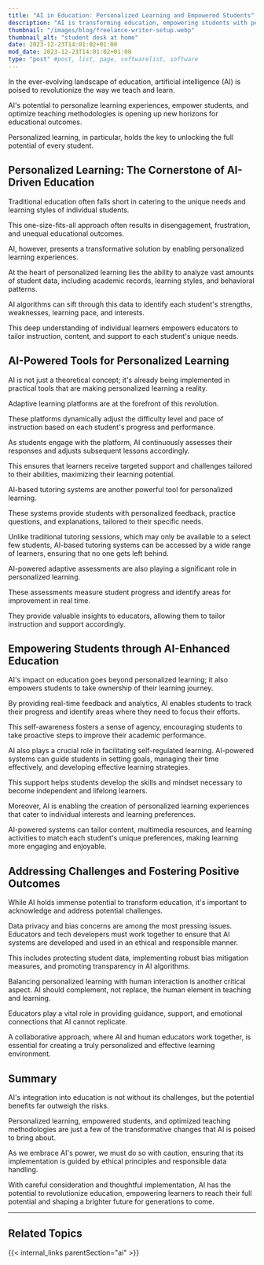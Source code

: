 ```yaml
---
title: "AI in Education: Personalized Learning and Empowered Students"
description: "AI is transforming education, empowering students with personalized learning experiences. See how AI is revolutionizing education and unlocking the full potential of every learner."
thumbnail: "/images/blog/freelance-writer-setup.webp"
thumbnail_alt: "student desk at home"
date: 2023-12-23T14:01:02+01:00
mod_date: 2023-12-23T14:01:02+01:00
type: "post" #post, list, page, softwarelist, software
---
```

In the ever-evolving landscape of education, artificial intelligence (AI) is poised to revolutionize the way we teach and learn. 

AI's potential to personalize learning experiences, empower students, and optimize teaching methodologies is opening up new horizons for educational outcomes. 

Personalized learning, in particular, holds the key to unlocking the full potential of every student.

## Personalized Learning: The Cornerstone of AI-Driven Education

Traditional education often falls short in catering to the unique needs and learning styles of individual students. 

This one-size-fits-all approach often results in disengagement, frustration, and unequal educational outcomes. 

AI, however, presents a transformative solution by enabling personalized learning experiences.

At the heart of personalized learning lies the ability to analyze vast amounts of student data, including academic records, learning styles, and behavioral patterns. 

AI algorithms can sift through this data to identify each student's strengths, weaknesses, learning pace, and interests. 

This deep understanding of individual learners empowers educators to tailor instruction, content, and support to each student's unique needs.

## AI-Powered Tools for Personalized Learning

AI is not just a theoretical concept; it's already being implemented in practical tools that are making personalized learning a reality. 

Adaptive learning platforms are at the forefront of this revolution. 

These platforms dynamically adjust the difficulty level and pace of instruction based on each student's progress and performance. 

As students engage with the platform, AI continuously assesses their responses and adjusts subsequent lessons accordingly. 

This ensures that learners receive targeted support and challenges tailored to their abilities, maximizing their learning potential.

AI-based tutoring systems are another powerful tool for personalized learning. 

These systems provide students with personalized feedback, practice questions, and explanations, tailored to their specific needs. 

Unlike traditional tutoring sessions, which may only be available to a select few students, AI-based tutoring systems can be accessed by a wide range of learners, ensuring that no one gets left behind.

AI-powered adaptive assessments are also playing a significant role in personalized learning. 

These assessments measure student progress and identify areas for improvement in real time. 

They provide valuable insights to educators, allowing them to tailor instruction and support accordingly.

## Empowering Students through AI-Enhanced Education

AI's impact on education goes beyond personalized learning; it also empowers students to take ownership of their learning journey. 

By providing real-time feedback and analytics, AI enables students to track their progress and identify areas where they need to focus their efforts. 

This self-awareness fosters a sense of agency, encouraging students to take proactive steps to improve their academic performance.

AI also plays a crucial role in facilitating self-regulated learning. AI-powered systems can guide students in setting goals, managing their time effectively, and developing effective learning strategies. 

This support helps students develop the skills and mindset necessary to become independent and lifelong learners.

Moreover, AI is enabling the creation of personalized learning experiences that cater to individual interests and learning preferences. 

AI-powered systems can tailor content, multimedia resources, and learning activities to match each student's unique preferences, making learning more engaging and enjoyable.

## Addressing Challenges and Fostering Positive Outcomes

While AI holds immense potential to transform education, it's important to acknowledge and address potential challenges. 

Data privacy and bias concerns are among the most pressing issues. Educators and tech developers must work together to ensure that AI systems are developed and used in an ethical and responsible manner. 

This includes protecting student data, implementing robust bias mitigation measures, and promoting transparency in AI algorithms.

Balancing personalized learning with human interaction is another critical aspect. AI should complement, not replace, the human element in teaching and learning. 

Educators play a vital role in providing guidance, support, and emotional connections that AI cannot replicate. 

A collaborative approach, where AI and human educators work together, is essential for creating a truly personalized and effective learning environment.

## Summary

AI's integration into education is not without its challenges, but the potential benefits far outweigh the risks. 

Personalized learning, empowered students, and optimized teaching methodologies are just a few of the transformative changes that AI is poised to bring about. 

As we embrace AI's power, we must do so with caution, ensuring that its implementation is guided by ethical principles and responsible data handling. 

With careful consideration and thoughtful implementation, AI has the potential to revolutionize education, empowering learners to reach their full potential and shaping a brighter future for generations to come.


***
## Related Topics

{{< internal_links parentSection="ai" >}}
